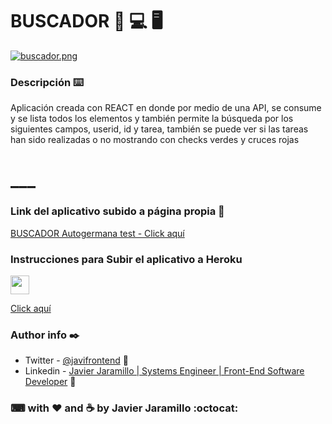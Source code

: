 # BUSCADOR 📱 💻 🖥
[![buscador.png](https://i.postimg.cc/63J9nbjL/buscador.png)](https://postimg.cc/PLyskykP)



### Descripción ⌨️

Aplicación creada con REACT en donde por medio de una API, se consume y se lista todos los elementos y también permite la búsqueda por los siguientes campos, userid, id y tarea, también se puede ver si las tareas han sido realizadas o no mostrando con checks verdes y cruces rojas
# ___

### Link del aplicativo subido a página propia 🤖

[BUSCADOR Autogermana test - Click aquí](https://autogermanatest.jara.com.co//) 

### Instrucciones para Subir el aplicativo a Heroku

<img src="https://media.giphy.com/media/WUlplcMpOCEmTGBtBW/giphy.gif" width="30">


[Click aquí](https://dev.to/sandymarmolejo/desplegando-una-app-de-react-a-heroku-4apm)



### Author info ✒️

- Twitter - [@javifrontend](https://twitter.com/javifrontend1) :blue_heart:
- Linkedin - [Javier Jaramillo | Systems Engineer | Front-End Software Developer](https://www.linkedin.com/in/javier-jaramillo-346b681a1/) :gem:

### ⌨ with ❤  ️and ☕ by Javier Jaramillo :octocat:



